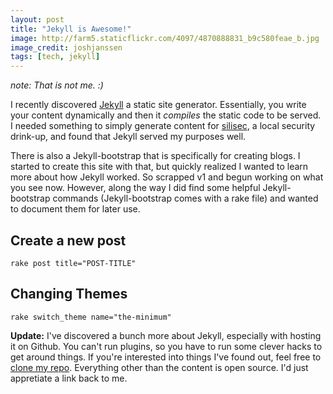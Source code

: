 ```yaml
---
layout: post
title: "Jekyll is Awesome!"
image: http://farm5.staticflickr.com/4097/4870888831_b9c580feae_b.jpg
image_credit: joshjanssen
tags: [tech, jekyll]
---
```


_note: That is not me. :)_

I recently discovered [Jekyll](https://github.com/mojombo/jekyll) a static site generator. Essentially, you write your content dynamically and then it _compiles_ the static code to be served. I needed something to simply generate content for [silisec](http://silisec.org), a local security drink-up, and found that Jekyll served my purposes well.

There is also a Jekyll-bootstrap that is specifically for creating blogs. I started to create this site with that, but quickly realized I wanted to learn more about how Jekyll worked. So scrapped v1 and begun working on what you see now. However, along the way I did find some helpful Jekyll-bootstrap commands (Jekyll-bootstrap comes with a rake file) and wanted to document them for later use.

## Create a new post

    rake post title="POST-TITLE"

## Changing Themes

    rake switch_theme name="the-minimum"

__Update:__ I've discovered a bunch more about Jekyll, especially with hosting it on Github. You can't run plugins, so you have to run some clever hacks to get around things. If you're interested into things I've found out, feel free to [clone my repo][1]. Everything other than the content is open source. I'd just appretiate a link back to me.

[1]: https://github.com/bhardin/bhardin.github.com


